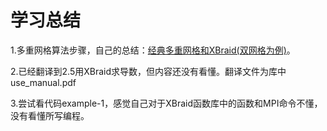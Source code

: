 # 学习总结

1.多重网格算法步骤，自己的总结：[经典多重网格和XBraid(双网格为例)](http://maorz.cn/2019/10/08/%E4%BB%A3%E6%95%B0%E5%A4%9A%E9%87%8D%E7%BD%91%E6%A0%BC/#more)。

2.已经翻译到2.5用XBraid求导数，但内容还没有看懂。翻译文件为库中use_manual.pdf

3.尝试看代码example-1，感觉自己对于XBraid函数库中的函数和MPI命令不懂，没有看懂所写编程。
